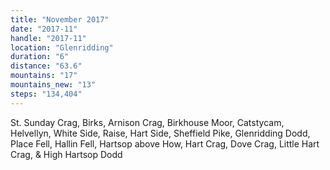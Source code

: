 ```yaml
---
title: "November 2017"
date: "2017-11"
handle: "2017-11"
location: "Glenridding"
duration: "6"
distance: "63.6"
mountains: "17"
mountains_new: "13"
steps: "134,404"
---
```


St. Sunday Crag, Birks, Arnison Crag, Birkhouse Moor, Catstycam, Helvellyn, White Side, Raise, Hart Side, Sheffield Pike, Glenridding Dodd, Place Fell, Hallin Fell, Hartsop above How, Hart Crag, Dove Crag, Little Hart Crag, & High Hartsop Dodd